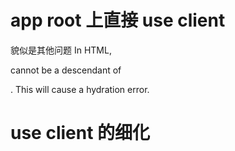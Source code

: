 # app root 上直接 use client

貌似是其他问题 In HTML, <div> cannot be a descendant of <p>.
This will cause a hydration error.

# use client 的细化
